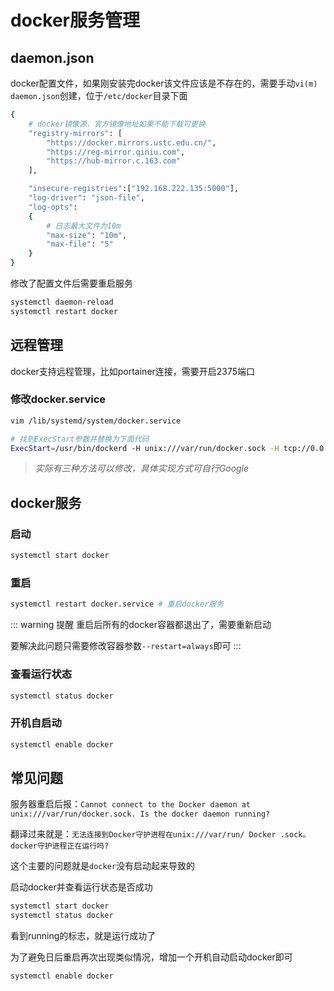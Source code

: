 # docker服务管理

## daemon.json

docker配置文件，如果刚安装完docker该文件应该是不存在的，需要手动`vi(m) daemon.json`创建，位于`/etc/docker`目录下面

``` bash
{
    # docker镜像源，官方镜像地址如果不能下载可更换
    "registry-mirrors": [
        "https://docker.mirrors.ustc.edu.cn/",
        "https://reg-mirror.qiniu.com",
        "https://hub-mirror.c.163.com"
    ],

    "insecure-registries":["192.168.222.135:5000"],
    "log-driver": "json-file",
    "log-opts":
    {
        # 日志最大文件为10m
        "max-size": "10m",
        "max-file": "5"
    }
}

```

修改了配置文件后需要重启服务

```bash
systemctl daemon-reload
systemctl restart docker
```

## 远程管理

docker支持远程管理，比如portainer连接，需要开启2375端口

### 修改docker.service

```bash
vim /lib/systemd/system/docker.service

# 找到ExecStart参数并替换为下面代码
ExecStart=/usr/bin/dockerd -H unix:///var/run/docker.sock -H tcp://0.0.0.0:2375
```

> *实际有三种方法可以修改，具体实现方式可自行Google*

## docker服务

### 启动

```bash
systemctl start docker
```

### 重启

``` bash
systemctl restart docker.service # 重启docker服务
```

::: warning 提醒
重启后所有的docker容器都退出了，需要重新启动

要解决此问题只需要修改容器参数`--restart=always`即可
:::

### 查看运行状态

```bash
systemctl status docker
```

### 开机自启动

```bash
systemctl enable docker
```

## 常见问题

服务器重启后报：`Cannot connect to the Docker daemon at unix:///var/run/docker.sock. Is the docker daemon running?`

翻译过来就是：`无法连接到Docker守护进程在unix:///var/run/ Docker .sock。docker守护进程正在运行吗?`

这个主要的问题就是`docker`没有启动起来导致的

启动docker并查看运行状态是否成功

```bash
systemctl start docker
systemctl status docker
```

看到running的标志，就是运行成功了

为了避免日后重启再次出现类似情况，增加一个开机自动启动docker即可

```bash
systemctl enable docker
```
